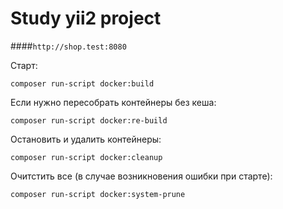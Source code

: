 # Study yii2 project

####`http://shop.test:8080`

Старт:

```
composer run-script docker:build
```

Если нужно пересобрать контейнеры без кеша:

```
composer run-script docker:re-build
```

Остановить и удалить контейнеры:

```
composer run-script docker:cleanup
```

Очитстить все (в случае возникновения ошибки при старте):

```
composer run-script docker:system-prune
```